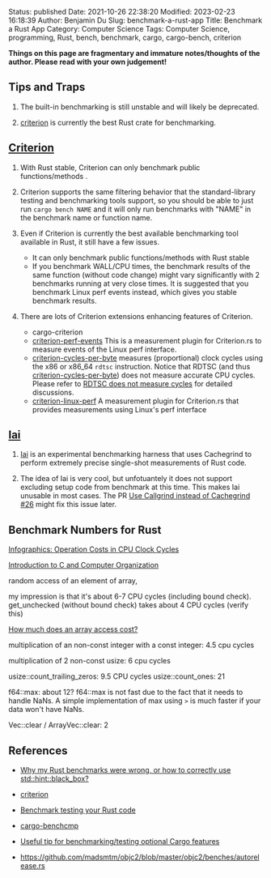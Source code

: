 Status: published
Date: 2021-10-26 22:38:20
Modified: 2023-02-23 16:18:39
Author: Benjamin Du
Slug: benchmark-a-rust-app
Title: Benchmark a Rust App
Category: Computer Science
Tags: Computer Science, programming, Rust, bench, benchmark, cargo, cargo-bench, criterion

**Things on this page are fragmentary and immature notes/thoughts of the author. Please read with your own judgement!**

## Tips and Traps 

1. The built-in benchmarking is still unstable and will likely be deprecated.

2. [criterion](https://crates.io/crates/criterion)
    is currently the best Rust crate for benchmarking.

## [Criterion](https://crates.io/crates/criterion)

1. With Rust stable, 
    Criterion can only benchmark public functions/methods
    .

2. Criterion supports the same filtering behavior that the standard-library testing and benchmarking tools support, 
    so you should be able to just run `cargo bench NAME` 
    and it will only run benchmarks with "NAME" in the benchmark name or function name.

3. Even if Criterion is currently the best available benchmarking tool available in Rust,
    it still have a few issues.
    - It can only benchmark public functions/methods with Rust stable
    - If you benchmark WALL/CPU times, 
        the benchmark results of the same function (without code change)
        might vary significantly with 2 benchmarks running at very close times.
        It is suggested that you benchmark Linux perf events instead,
        which gives you stable benchmark results.

4. There are lots of Criterion extensions enhancing features of Criterion.
    - cargo-criterion
    - [criterion-perf-events](https://crates.io/crates/criterion-perf-events)
        This is a measurement plugin for Criterion.rs to measure events of the Linux perf interface.
    - [criterion-cycles-per-byte](https://crates.io/crates/criterion-cycles-per-byte)
        measures (proportional) clock cycles using the x86 or x86_64 `rdtsc` instruction.
        Notice that RDTSC 
        (and thus [criterion-cycles-per-byte](https://crates.io/crates/criterion-cycles-per-byte))
        does not measure accurate CPU cycles.
        Please refer to
        [RDTSC does not measure cycles](https://github.com/wainwrightmark/criterion-cycles-per-byte/issues/1)
        for detailed discussions.
    - [criterion-linux-perf](https://crates.io/crates/criterion-linux-perf)
        A measurement plugin for Criterion.rs that provides measurements using Linux's perf interface

## [Iai](https://crates.io/crates/iai)
1. [Iai](https://crates.io/crates/iai)
    is an experimental benchmarking harness 
    that uses Cachegrind to perform extremely precise single-shot measurements of Rust code.

2. The idea of Iai is very cool,
    but unfotuantely it does not support excluding setup code from benchmark at this time.
    This makes Iai unusable in most cases.
    The PR
    [Use Callgrind instead of Cachegrind #26](https://github.com/bheisler/iai/pull/26)
    might fix this issue later.

## Benchmark Numbers for Rust

[Infographics: Operation Costs in CPU Clock Cycles](http://ithare.com/infographics-operation-costs-in-cpu-clock-cycles/)

[Introduction to C and Computer Organization](https://sites.google.com/site/arch1utep/home/course_outline/msp430-instruction-timing)

random access of an element of array,

my impression is that it's about 6-7 CPU cycles (including bound check).
get_unchecked (without bound check) takes about 4 CPU cycles (verify this)

[How much does an array access cost?](https://pqnelson.github.io/2021/08/23/array-access-cost.html)

multiplication of an non-const integer with a const integer: 4.5 cpu cycles 

multiplication of 2 non-const usize: 6 cpu cycles

usize::count_trailing_zeros: 9.5 CPU cycles
usize::count_ones: 21

f64::max: about 12?
f64::max is not fast due to the fact that it needs to handle NaNs.
A simple implementation of max using `>`
is much faster if your data won't have NaNs.


Vec::clear / ArrayVec::clear: 2



## References

- [Why my Rust benchmarks were wrong, or how to correctly use std::hint::black_box?](https://gendignoux.com/blog/2022/01/31/rust-benchmarks.html)

- [criterion](https://crates.io/crates/criterion)

- [Benchmark testing your Rust code](https://www.youtube.com/watch?v=eIB3Pd5LBkc)

- [cargo-benchcmp](https://github.com/BurntSushi/cargo-benchcmp)

- [Useful tip for benchmarking/testing optional Cargo features](https://users.rust-lang.org/t/useful-tip-for-benchmarking-testing-optional-cargo-features/60365)

- https://github.com/madsmtm/objc2/blob/master/objc2/benches/autorelease.rs

